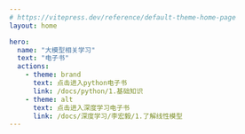 ```yaml
---
# https://vitepress.dev/reference/default-theme-home-page
layout: home

hero:
  name: "大模型相关学习"
  text: "电子书"
  actions:
    - theme: brand
      text: 点击进入python电子书
      link: /docs/python/1.基础知识
    - theme: alt
      text: 点击进入深度学习电子书
      link: /docs/深度学习/李宏毅/1.了解线性模型
---
```


